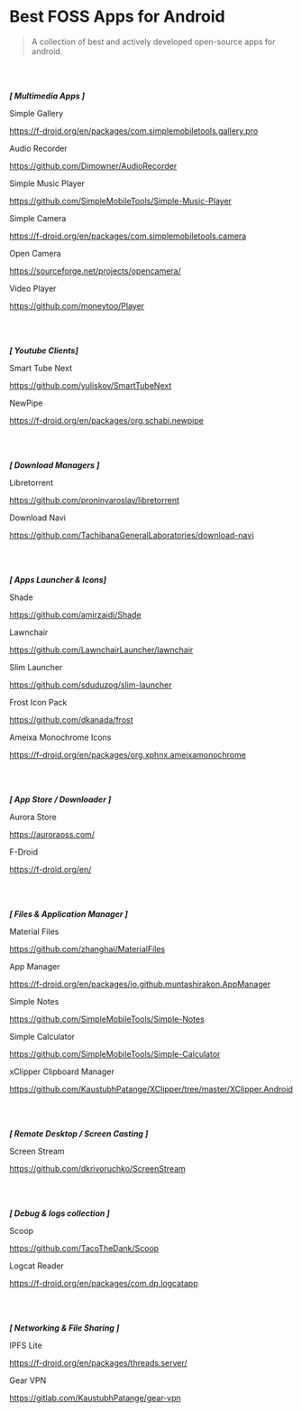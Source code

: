 # Best FOSS Apps for Android

> A collection of best and actively developed open-source apps for android.

<br> <br>

***[ Multimedia Apps ]***


Simple Gallery

https://f-droid.org/en/packages/com.simplemobiletools.gallery.pro

Audio Recorder 

https://github.com/Dimowner/AudioRecorder


Simple Music Player

https://github.com/SimpleMobileTools/Simple-Music-Player


Simple Camera

https://f-droid.org/en/packages/com.simplemobiletools.camera


Open Camera 

https://sourceforge.net/projects/opencamera/


Video Player 

https://github.com/moneytoo/Player


<br> <br>

***[ Youtube Clients]***

Smart Tube Next 

https://github.com/yuliskov/SmartTubeNext

NewPipe 

https://f-droid.org/en/packages/org.schabi.newpipe


<br> <br>

***[ Download Managers ]***


Libretorrent 

https://github.com/proninyaroslav/libretorrent

Download Navi

https://github.com/TachibanaGeneralLaboratories/download-navi


<br> <br>

***[ Apps Launcher & Icons]***

Shade 

https://github.com/amirzaidi/Shade

Lawnchair

https://github.com/LawnchairLauncher/lawnchair

Slim Launcher 

https://github.com/sduduzog/slim-launcher

Frost Icon Pack

https://github.com/dkanada/frost

Ameixa Monochrome Icons

https://f-droid.org/en/packages/org.xphnx.ameixamonochrome


<br> <br>

 ***[ App Store / Downloader ]***


Aurora Store

https://auroraoss.com/

F-Droid 

https://f-droid.org/en/


<br> <br>

***[ Files & Application Manager ]***


Material Files 

https://github.com/zhanghai/MaterialFiles

App Manager

https://f-droid.org/en/packages/io.github.muntashirakon.AppManager

Simple Notes

https://github.com/SimpleMobileTools/Simple-Notes


Simple Calculator 

https://github.com/SimpleMobileTools/Simple-Calculator

xClipper Clipboard Manager

https://github.com/KaustubhPatange/XClipper/tree/master/XClipper.Android



<br> <br>

***[ Remote Desktop / Screen Casting ]***

Screen Stream 

https://github.com/dkrivoruchko/ScreenStream


<br> <br>

***[ Debug & logs collection ]***


Scoop

https://github.com/TacoTheDank/Scoop

Logcat Reader

https://f-droid.org/en/packages/com.dp.logcatapp


<br> <br>

***[ Networking & File Sharing ]***

IPFS Lite

https://f-droid.org/en/packages/threads.server/

Gear VPN

https://gitlab.com/KaustubhPatange/gear-vpn








